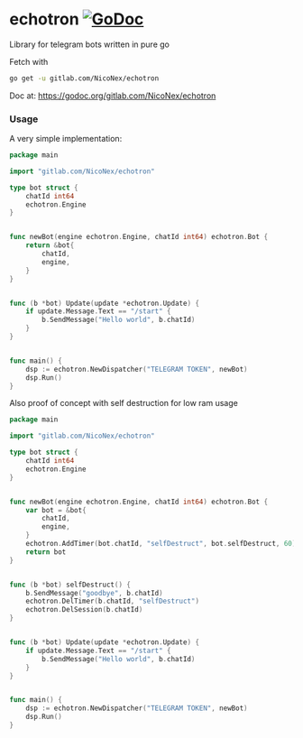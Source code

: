 # echotron [![GoDoc](https://godoc.org/gitlab.com/NicoNex/echotron?status.svg)](https://godoc.org/gitlab.com/NicoNex/echotron)

Library for telegram bots written in pure go

Fetch with
```bash
go get -u gitlab.com/NicoNex/echotron
```

Doc at:
https://godoc.org/gitlab.com/NicoNex/echotron

### Usage

A very simple implementation:

```go
package main

import "gitlab.com/NicoNex/echotron"

type bot struct {
	chatId int64
	echotron.Engine
}


func newBot(engine echotron.Engine, chatId int64) echotron.Bot {
	return &bot{
		chatId,
		engine,
	}
}


func (b *bot) Update(update *echotron.Update) {
    if update.Message.Text == "/start" {
        b.SendMessage("Hello world", b.chatId)
    }
}


func main() {
    dsp := echotron.NewDispatcher("TELEGRAM TOKEN", newBot)
    dsp.Run()
}
```


Also proof of concept with self destruction for low ram usage

```go
package main

import "gitlab.com/NicoNex/echotron"

type bot struct {
    chatId int64
    echotron.Engine
}


func newBot(engine echotron.Engine, chatId int64) echotron.Bot {
    var bot = &bot{
        chatId,
        engine,
    }
    echotron.AddTimer(bot.chatId, "selfDestruct", bot.selfDestruct, 60)
    return bot
}


func (b *bot) selfDestruct() {
    b.SendMessage("goodbye", b.chatId)
    echotron.DelTimer(b.chatId, "selfDestruct")
    echotron.DelSession(b.chatId)
}


func (b *bot) Update(update *echotron.Update) {
    if update.Message.Text == "/start" {
        b.SendMessage("Hello world", b.chatId)
    }
}


func main() {
    dsp := echotron.NewDispatcher("TELEGRAM TOKEN", newBot)
    dsp.Run()
}
```
